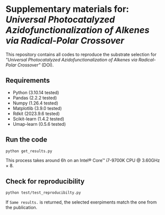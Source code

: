 # Supplementary materials for: _Universal Photocatalyzed Azidofunctionalization of Alkenes via Radical-Polar Crossover_

This repository contains all codes to reproduce the substrate selection for _"Universal Photocatalyzed Azidofunctionalization of Alkenes via Radical-Polar Crossover"_ (DOI).

## Requirements
- Python (3.10.14 tested)
- Pandas (2.2.2 tested)
- Numpy (1.26.4 tested)
- Matplotlib (3.9.0 tested)
- Rdkit (2023.9.6 tested)
- Scikit-learn (1.4.2 tested)
- Umap-learn (0.5.6 tested)

## Run the code

```bash
python get_results.py
```

This process takes around 6h on an Intel® Core™ i7-9700K CPU @ 3.60GHz × 8. 

## Check for reproducibility

```bash
python test/test_reproducibilty.py
```
If `Same results.` is returned, the selected exerpiments match the one from the publication.  